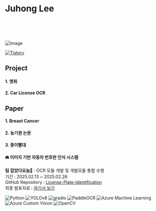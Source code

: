 <!--헤더-->
<h1>Juhong Lee</h1>


<br>
<h4>
 <p align="center">

 <!--자기소개-->

</p>
</h4>
<br>

<!--발자취-->
![Image](https://github.com/user-attachments/assets/d5b41de4-e897-418c-a7fa-98364af886bd)

<!--블로그, 이력서, 메일-->
<!--티스토리 로고-->
  <a href="https://seesong-pyeon.tistory.com/">
    <img src="https://img.shields.io/badge/Tistory-09B3AF?style=flat&logo=tistory&logoColor=white" alt="Tistory"/>
  </a>  

<!--프로젝트-->
## Project
#### 1. 엣취


#### 2. Car License OCR

<!--논문-->
## Paper
#### 1. Breast Cancer

#### 2. 농기원 논문

#### 3. 종이빨대




#### 🚘 __이미지 기반 자동차 번호판 인식 시스템__  <a id="license-plate-project"></a>
**팀 잡았다요놈🚨** : OCR 모듈 개발 및 개발모듈 통합 수행  
기간 : 2025.02.13 ~ 2025.02.26  
GitHub Repository : [License-Plate-Identification](https://github.com/kairosial/License-Plate-Identification.git)  
최종 발표자료 : [여기서 보기](https://drive.google.com/file/d/1zM274BRcRhh-zJG3OGaCtO12Qb-p75h2/view?usp=sharing)
 
![Python](https://img.shields.io/badge/Python-3776AB?style=flat-square&logo=python&logoColor=white)
![YOLOv8](https://img.shields.io/badge/YOLOv8-4051B5?style=flat-square&logo=yolo&logoColor=white)
![gradio](https://img.shields.io/badge/Gradio-FF6F00?style=flat-square&logo=gradio&logoColor=white)
![PaddleOCR](https://img.shields.io/badge/PaddleOCR-0053C6?style=flat-square&logo=paddlepaddle&logoColor=white)
![Azure Machine Learning](https://img.shields.io/badge/Azure%20ML-0078D4?style=flat-square&logo=microsoft-azure&logoColor=white)
![Azure Custom Vision](https://img.shields.io/badge/Azure%20Custom%20Vision-008AD7?style=flat-square&logo=microsoft-azure&logoColor=white)
![OpenCV](https://img.shields.io/badge/OpenCV-5C3EE8?style=flat-square&logo=opencv&logoColor=white)
